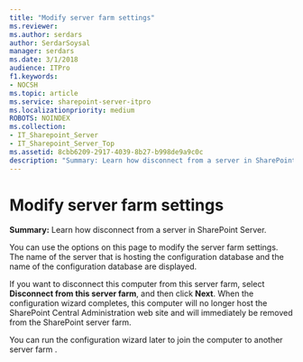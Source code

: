 ```yaml
---
title: "Modify server farm settings"
ms.reviewer: 
ms.author: serdars
author: SerdarSoysal
manager: serdars
ms.date: 3/1/2018
audience: ITPro
f1.keywords:
- NOCSH
ms.topic: article
ms.service: sharepoint-server-itpro
ms.localizationpriority: medium
ROBOTS: NOINDEX
ms.collection:
- IT_Sharepoint_Server
- IT_Sharepoint_Server_Top
ms.assetid: 8cbb6209-2917-4039-8b27-b998de9a9c0c
description: "Summary: Learn how disconnect from a server in SharePoint Server."
---
```


# Modify server farm settings

 **Summary:** Learn how disconnect from a server in SharePoint Server. 
  
You can use the options on this page to modify the server farm settings. The name of the server that is hosting the configuration database and the name of the configuration database are displayed.
  
If you want to disconnect this computer from this server farm, select **Disconnect from this server farm**, and then click **Next**. When the configuration wizard completes, this computer will no longer host the SharePoint Central Administration web site and will immediately be removed from the SharePoint server farm. 
  
You can run the configuration wizard later to join the computer to another server farm .
  

